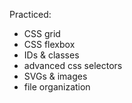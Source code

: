 Practiced:

- CSS grid 
- CSS flexbox
- IDs & classes
- advanced css selectors
- SVGs & images
- file organization


